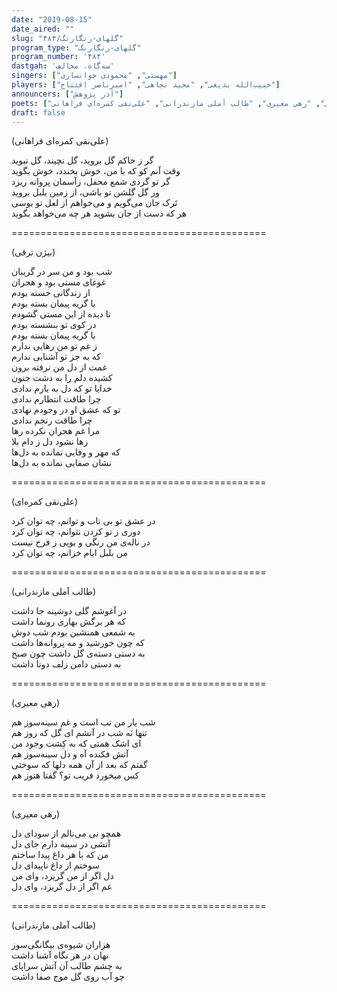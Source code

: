 ```yaml
---
date: "2019-08-15"
date_aired: ""
slug: "گلهای-رنگارنگ/۴۸۴"
program_type: "گلهای-رنگارنگ"
program_number: '۴۸۴'
dastgah: 'سه‌گاه، مخالف'
singers: ["مهستی", "محمودی خوانساری"]
players: ["حبیب‌الله بدیعی", "مجید نجاهی", "امیرناصر افتتاح"]
announcers: ["آذر پژوهش"]
poets: ["بیژن ترقی", "رهی معیری", "طالب آملی مازندرانی", "علی‌نقی کمره‌ای فراهانی"]
draft: false
---
```


(علی‌نقی کمره‌ای فراهانی)  

گر ز خاکم گل بروید، گل نچیند، گل نبوید  
وقت آنم کو که با من، خوش بخندد، خوش بگوید  
گر تو گردی شمع محفل، زآسمان پروانه ریزد  
ور گل گلشن تو باشی، از زمین بلبل بروید  
تَرک جان می‌گویم و می‌خواهم از لعل تو بوسی  
هر که دست از جان بشوید هر چه می‌خواهد بگوید  

============================================  

(بیژن ترقی)  

شب بود و من سر در گریبان  
غوغای مستی بود و هجران  
از زندگانی خسته بودم  
با گریه پیمان بسته بودم  
تا دیده از این مستی گشودم  
در کوی تو بنشسته بودم  
با گریه پیمان بسته بودم  
ز غم تو من رهایی ندارم  
که به جز تو آشنایی ندارم  
غمت از دل من نرفته برون  
کشیده دلم را به دشت جنون  
خدایا تو که دل به یارم ندادی  
چرا طاقت انتظارم ندادی  
تو که عشق او در وجودم نهادی  
چرا طاقت رنجم ندادی  
مرا غم هجران نکرده رها  
رها نشود دل ز دام بلا  
که مهر و وفایی نمانده به دل‌ها  
نشان صفایی نمانده به دل‌ها  

============================================  

(علی‌نقی کمره‌ای)  

در عشق تو بی تاب و توانم، چه توان کرد  
دوری ز تو کردن نتوانم، چه توان کرد  
در ناله‌ی من رنگی و بویی ز فرح نیست  
من بلبل ایام خزانم، چه توان کرد  

============================================  

(طالب آملی مازندرانی)  

در آغوشم گلی دوشینه جا داشت  
که هر برگش بهاری رونما داشت  
به شمعی همنشین بودم شب دوش  
که چون خورشید و مه پروانه‌ها داشت  
به دستی دسته‌ی گل داشت چون صبح  
به دستی دامن زلف دوتا داشت  

============================================  

(رهی معیری)  

شب یار من تب است و غم سینه‌سوز هم  
تنها نَه شب در آتشم ای گل که روز هم  
ای اشک همتی که به کِشت وجود من  
آتش فکنده آه و دل سینه‌سوز هم  
گفتم که بعد از آن همه دلها که سوختی  
کس میخورد فریب تو؟ گفتا هنوز هم  

============================================  

(رهی معیری)  

همچو نی می‌نالم از سودای دل  
آتشی در سینه دارم جای دل  
من که با هر داغ پیدا ساختم  
سوختم از داغ ناپیدای دل  
دل اگر از من گریزد، وای من  
غم اگر از دل گریزد، وای دل  

============================================  

(طالب آملی مازندرانی)  

هزاران شیوه‌ی بیگانگی‌سوز  
نهان در هر نگاه آشنا داشت  
به چشم طالب آن آتش سراپای  
چو آب روی گل موج صفا داشت  
